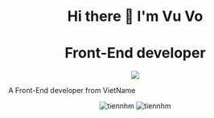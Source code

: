 <h1 align = "center" >Hi there 👋 I'm Vu Vo</h1>
<h1 align = "center">Front-End developer</h1>
<p align = "center"><img src = "https://img.icons8.com/color/48/000000/vietnam-circular.png"></img></p>
<p>A Front-End developer from VietName</p>
<p align="center"> <img src="https://komarev.com/ghpvc/?username=vu-sudo" alt="tiennhm" /> <img src="https://badges.pufler.dev/repos/vu-sudo" alt="tiennhm" /> </p>

<!--
**vu-sudo/vu-sudo** is a ✨ _special_ ✨ repository because its `README.md` (this file) appears on your GitHub profile.

Here are some ideas to get you started:

- 🔭 I’m currently working on ...
- 🌱 I’m currently learning ...
- 👯 I’m looking to collaborate on ...
- 🤔 I’m looking for help with ...
- 💬 Ask me about ...
- 📫 How to reach me: ...
- 😄 Pronouns: ...
- ⚡ Fun fact: ...
-->
